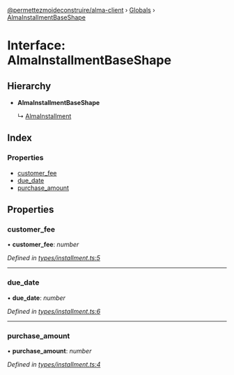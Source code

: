 [@permettezmoideconstruire/alma-client](../README.md) › [Globals](../globals.md) › [AlmaInstallmentBaseShape](almainstallmentbaseshape.md)

# Interface: AlmaInstallmentBaseShape

## Hierarchy

* **AlmaInstallmentBaseShape**

  ↳ [AlmaInstallment](almainstallment.md)

## Index

### Properties

* [customer_fee](almainstallmentbaseshape.md#customer_fee)
* [due_date](almainstallmentbaseshape.md#due_date)
* [purchase_amount](almainstallmentbaseshape.md#purchase_amount)

## Properties

###  customer_fee

• **customer_fee**: *number*

*Defined in [types/installment.ts:5](https://github.com/permettez-moi-de-construire/alma-client/blob/23f101f/src/types/installment.ts#L5)*

___

###  due_date

• **due_date**: *number*

*Defined in [types/installment.ts:6](https://github.com/permettez-moi-de-construire/alma-client/blob/23f101f/src/types/installment.ts#L6)*

___

###  purchase_amount

• **purchase_amount**: *number*

*Defined in [types/installment.ts:4](https://github.com/permettez-moi-de-construire/alma-client/blob/23f101f/src/types/installment.ts#L4)*
